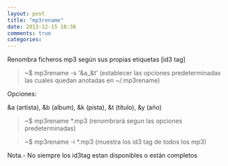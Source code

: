 ```yaml
---
layout: post
title: "mp3rename"
date: 2013-12-15 18:38
comments: true
categories: 
---
```

Renombra ficheros mp3 según sus propias etiquetas [id3 tag]

>~$ mp3rename -s '&a_&t' (establecer las opciones predeterminadas las cuales quedan anotadas en ~/.mp3rename)

Opciones:

&a  (artista), &b (album), &k (pista), &t (título), &y (año)

>~$ mp3rename *.mp3  (renombrará segun las opciones predeterminadas)

>~$ mp3rename -i *.mp3 (muestra los id3 tag de todos los mp3)

Nota.- No siempre los id3tag estan disponibles o están completos

